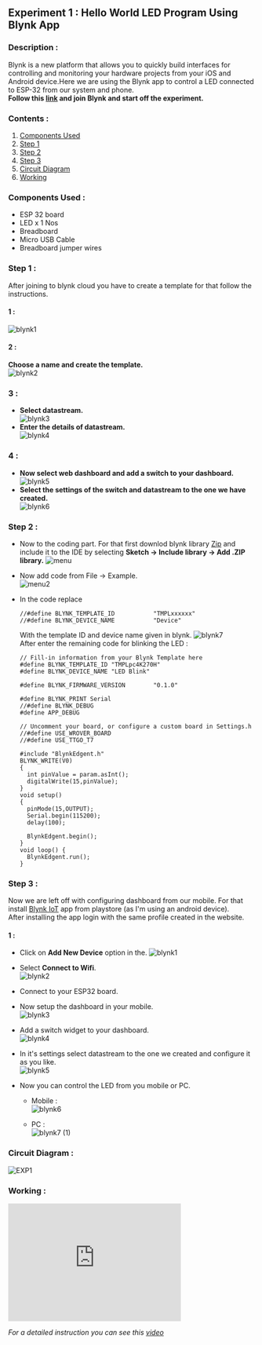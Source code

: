 ## Experiment 1 : Hello World LED Program Using Blynk App   
### Description :   
Blynk is a new platform that allows you to quickly build interfaces for controlling and monitoring your hardware projects from your iOS and Android device.Here we are using the Blynk app to control a LED connected to ESP-32 from our system and phone.   
__Follow this [link](https://blynk.io/) and join Blynk and start off the experiment.__   
### Contents :  
1. [Components Used](#components-used-)
2. [Step 1](#step-1-)
3. [Step 2](#step-2-)
4. [Step 3](#step-3-)
5. [Circuit Diagram](#circuit-diagram-)
6. [Working](#working-)

### Components Used :      
* ESP 32 board
* LED x 1 Nos
* Breadboard
* Micro USB Cable
* Breadboard jumper wires   

### Step 1 :   
After joining to blynk cloud you have to create a template for that follow the instructions.   
#### 1 :   
![blynk1](https://user-images.githubusercontent.com/86108610/166209519-c4d53171-54c5-4a79-bd42-4dff8f9815af.png)
#### 2 :   
**Choose a name and create the template.**    
![blynk2](https://user-images.githubusercontent.com/86108610/166209537-f63d9a79-fd03-46ce-aeb8-da0b711f5e2e.png)
### 3 :   
* **Select datastream.**   
![blynk3](https://user-images.githubusercontent.com/86108610/166209562-0f002721-3a8a-4abd-ade1-cb8d3070ebb9.png)
* **Enter the details of datastream.**   
![blynk4](https://user-images.githubusercontent.com/86108610/166209574-cd155a25-5190-4225-a7c4-040d919e473d.png)
### 4 :   
* **Now select web dashboard and add a switch to your dashboard.**   
![blynk5](https://user-images.githubusercontent.com/86108610/166209588-54a4ef7b-bf6e-4860-a85b-0e24088d93e1.png)
* **Select the settings of the switch and datastream to the one we have created.**    
![blynk6](https://user-images.githubusercontent.com/86108610/166209695-d9a02194-11a9-429a-95c1-199024b78375.png)   

### Step 2 :   
* Now to the coding part. For that first downlod blynk library [Zip](https://github.com/blynkkk/blynk-library) and include it to the IDE by selecting **Sketch -> Include library -> Add .ZIP library.**
![menu](https://user-images.githubusercontent.com/86108610/166210702-6fa02221-2c7e-4e47-b32a-4cce123645bd.png)   

* Now add code from File -> Example.   
![menu2](https://user-images.githubusercontent.com/86108610/166211097-77173cce-b2de-4780-9c97-0e6fbcd982bb.png)   

* In the code replace
  ```
  //#define BLYNK_TEMPLATE_ID           "TMPLxxxxxx"
  //#define BLYNK_DEVICE_NAME           "Device"
  ```
  With the template ID and device name given in blynk.
  ![blynk7](https://user-images.githubusercontent.com/86108610/166211758-bdf6e90b-74b6-437d-98ad-ca86f3dcc0c3.png)   
  After enter the remaining code for blinking the LED :   
  ```
  // Fill-in information from your Blynk Template here
  #define BLYNK_TEMPLATE_ID "TMPLpc4K270H"
  #define BLYNK_DEVICE_NAME "LED Blink"

  #define BLYNK_FIRMWARE_VERSION        "0.1.0"

  #define BLYNK_PRINT Serial
  //#define BLYNK_DEBUG
  #define APP_DEBUG

  // Uncomment your board, or configure a custom board in Settings.h
  //#define USE_WROVER_BOARD
  //#define USE_TTGO_T7

  #include "BlynkEdgent.h"
  BLYNK_WRITE(V0)
  {
    int pinValue = param.asInt();
    digitalWrite(15,pinValue);
  }
  void setup()
  {
    pinMode(15,OUTPUT);
    Serial.begin(115200);
    delay(100);

    BlynkEdgent.begin();
  }
  void loop() {
    BlynkEdgent.run();
  }
  ```   
  
### Step 3 :
Now we are left off with configuring dashboard from our mobile. For that install [Blynk IoT](https://play.google.com/store/apps/details?id=cloud.blynk&hl=en_IN&gl=US) app from playstore (as I'm using an android device).    
After installing the app login with the same profile created in the website.   
#### 1 :
* Click on **Add New Device** option in the.
![blynk1](https://user-images.githubusercontent.com/86108610/166213391-26545333-bc8c-45d3-903a-32cb56445444.png)   

* Select **Connect to Wifi**.   
![blynk2](https://user-images.githubusercontent.com/86108610/166213510-063e5155-d91a-4e26-807f-9625df6adc8b.png)   

* Connect to your ESP32 board.   
* Now setup the dashboard in your mobile.   
![blynk3](https://user-images.githubusercontent.com/86108610/166214410-8d014a1d-b072-4318-8adb-4c012fdfeb90.png)   

* Add a switch widget to your dashboard.    
![blynk4](https://user-images.githubusercontent.com/86108610/166214485-25e7c8e8-f31d-4371-bac8-5f7fefa1192d.png)   

* In it's settings select datastream to the one we created and configure it as you like.   
![blynk5](https://user-images.githubusercontent.com/86108610/166214572-c7fcb64b-f170-47f8-9d14-b2c971ad8ecf.png)   

* Now you can control the LED from you mobile or PC.
  * Mobile :   
  ![blynk6](https://user-images.githubusercontent.com/86108610/166214677-74b861c4-8f74-4e1a-8d34-5cf0f3886615.png)   

  * PC :   
  ![blynk7 (1)](https://user-images.githubusercontent.com/86108610/166214929-8a8673b9-8351-4c07-a860-473377774f19.png)

### Circuit Diagram :   
![EXP1](https://user-images.githubusercontent.com/86108610/166215807-3952edeb-699e-468e-95e7-5cda239d7116.png)

### Working :   
<iframe width="352" height="240"
src="https://user-images.githubusercontent.com/86108610/166216112-77bb8d51-90d5-44a8-9c9b-54ad4d845647.mp4"
frameborder="0" 
allow="accelerometer; autoplay; encrypted-media; gyroscope; picture-in-picture" 
allowfullscreen></iframe>  

_For a detailed instruction you can see this [video](https://www.youtube.com/watch?v=IKbbvEzZ7wg)_
